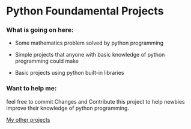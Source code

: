 
# Python Foundamental Projects

### What is going on here:

* Some mathematics problem solved by python programming

* Simple projects that anyone with basic knowledge of python programming could make

* Basic projects using python built-in libraries


### Want to help me:

feel free to commit Changes and Contribute this project to help newbies improve their knowledge of python programming.

[My other projects](https://github.com/tahajalili/)
 
